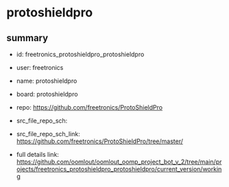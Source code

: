 # protoshieldpro
 
## summary 
* id: freetronics_protoshieldpro_protoshieldpro
* user: freetronics
* name: protoshieldpro
* board: protoshieldpro
* repo: https://github.com/freetronics/ProtoShieldPro



* src_file_repo_sch: 
* src_file_repo_sch_link: https://github.com/freetronics/ProtoShieldPro/tree/master/
* full details link: https://github.com/oomlout/oomlout_oomp_project_bot_v_2/tree/main/projects/freetronics_protoshieldpro_protoshieldpro/current_version/working  






